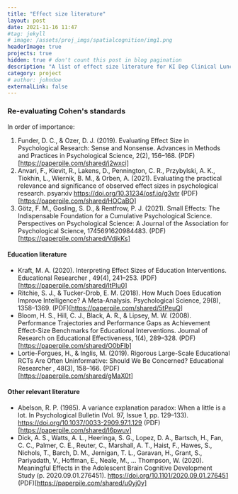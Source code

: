 ```yaml
---
title: "Effect size literature"
layout: post
date: 2021-11-16 11:47
#tag: jekyll
# image: /assets/proj_imgs/spatialcognition/img1.png
headerImage: true
projects: true
hidden: true # don't count this post in blog pagination
description: "A list of effect size literature for KI Dep Clinical Lunch seminar"
category: project
# author: johndoe
externalLink: false
---
```



### Re-evaluating Cohen's standards

In order of importance:

1. Funder, D. C., & Ozer, D. J. (2019). Evaluating Effect Size in Psychological Research: Sense and Nonsense. Advances in Methods and Practices in Psychological Science, 2(2), 156–168. (PDF)[https://paperpile.com/shared/j2wxci]
2. Anvari, F., Kievit, R., Lakens, D., Pennington, C. R., Przybylski, A. K., Tiokhin, L., Wiernik, B. M., & Orben, A. (2021). Evaluating the practical relevance and significance of observed effect sizes in psychological research. psyarxiv https://doi.org/10.31234/osf.io/g3vtr (PDF)[https://paperpile.com/shared/HOCaBO]
3. Götz, F. M., Gosling, S. D., & Rentfrow, P. J. (2021). Small Effects: The Indispensable Foundation for a Cumulative Psychological Science. Perspectives on Psychological Science: A Journal of the Association for Psychological Science, 1745691620984483. (PDF)[https://paperpile.com/shared/VdjkKs]

#### Education literature
- Kraft, M. A. (2020). Interpreting Effect Sizes of Education Interventions. Educational Researcher , 49(4), 241–253. (PDF)[https://paperpile.com/shared/ItPIu0]
- Ritchie, S. J., & Tucker-Drob, E. M. (2018). How Much Does Education Improve Intelligence? A Meta-Analysis. Psychological Science, 29(8), 1358–1369. (PDF)[https://paperpile.com/shared/5tPeuQ]
- Bloom, H. S., Hill, C. J., Black, A. R., & Lipsey, M. W. (2008). Performance Trajectories and Performance Gaps as Achievement Effect-Size Benchmarks for Educational Interventions. Journal of Research on Educational Effectiveness, 1(4), 289–328. (PDF)[https://paperpile.com/shared/O0bFlb]
- Lortie-Forgues, H., & Inglis, M. (2019). Rigorous Large-Scale Educational RCTs Are Often Uninformative: Should We Be Concerned? Educational Researcher , 48(3), 158–166. (PDF)[https://paperpile.com/shared/gMaX0t]


#### Other relevant literature


- Abelson, R. P. (1985). A variance explanation paradox: When a little is a lot. In Psychological Bulletin (Vol. 97, Issue 1, pp. 129–133). https://doi.org/10.1037/0033-2909.97.1.129 (PDF)[https://paperpile.com/shared/I6pwuv]
- Dick, A. S., Watts, A. L., Heeringa, S. G., Lopez, D. A., Bartsch, H., Fan, C. C., Palmer, C. E., Reuter, C., Marshall, A. T., Haist, F., Hawes, S., Nichols, T., Barch, D. M., Jernigan, T. L., Garavan, H., Grant, S., Pariyadath, V., Hoffman, E., Neale, M., … Thompson, W. (2020). Meaningful Effects in the Adolescent Brain Cognitive Development Study (p. 2020.09.01.276451). https://doi.org/10.1101/2020.09.01.276451 (PDF)[https://paperpile.com/shared/u0yj0y]




